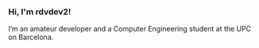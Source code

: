 ### Hi, I'm rdvdev2!
I’m an amateur developer and a Computer Engineering student at the UPC on Barcelona.
